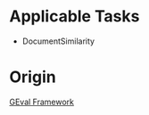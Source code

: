 # Applicable Tasks
- DocumentSimilarity

# Origin
[GEval Framework](https://github.com/mariaangelapellegrino/Evaluation-Framework)